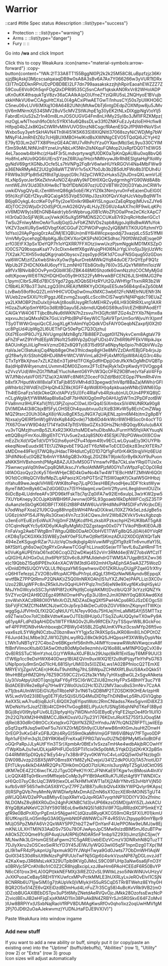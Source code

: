 # Warrior

::card
#title
Spec status
#description
::list{type="success"}
- Protection
::
::list{type="warning"}
- Arms
::
::list{type="danger"}
- Fury
::
::

Go into <strong>/wa</strong> and click Import<br />

Click this to copy WeakAura :icon{name="material-symbols:arrow-forward"} :copy-button{content="!WA:2!T33A8TT155BggNl0Pj2k2k25M58C8LuBpzfzjz36KrsjzjBkjAskjl3MjcscsalqaiaqDB9w0sA8A3sBv6A7Ax7Y066266w3yVURTtDRx(3)T7nQDDknRPnUDzPDBDBE)2LF7dn799aasakskzzjhjhRpirEaoahEWZZZ7Z59CouE6Vo9Oh5qnFOgQlxDPRl9535Cj5snCAnf1qkskAN0RxVr82WHoIADPuKn0uKK4thsqukTgV8zv36aCAAIkA(pO)UfneZYziQiRU5sL2NQHyoE1BVujbskkHNkVU6wCCAguHtCXsL0(4gACxiPIwAETGwTi1nhusCYj50s7pUIIKHO6CC5neu06vLUV6(MXqj1O8A64B2UNh)MtAwDbTj6ntgDEdpZOXNfpw8ju5JMvtjV6mMNrmXj534SMV28uV5cMVZStWJhpE1g3(IyEK2tNLxDlXgjpNgV)oYlj5FabrdEnUuS2sZr1n40m8LmJOSOUGVG4Fm8nLHMy2Syl8o3JM1lFRZKMpz(mzOgLwNThosh9foOb1c5YRX14u6Q8ssDLw33f0ZNKFuEzJy4zloEHHcfiw8HIfpq04bZJx8KQsCtWRfvMlhVUVOStnzN8CsgcfRAenESQrJfP9WHNoVSvtWxbo5uy3yefrSkHAVN4Th9I4l51K5K63S)8XIQNItI37068szyNiCWDjMg7bWMNyFI4JmRhEtZ6z7cHljBUXMBOHwlKrdBsXWNNgCEVO5TQdQi6JCYyHI2E79y1D3Lm2d7TX8IPlmzGE4ACWU7vRhPcIYzu0YXax(Mb)SeL9yu330CYIMf3mS9oMLNtNUn8YzneUryNbLvK5Nln2lsNXquFQMop2UsRpfDQ0ThEWG54eL7aoowb4bHhc(zHa4F3r5LmdvprtywqjfU0DK0a7pKnQpAU8iu0xq8bvQ6Ho8fnLeNUo9QG6iUIErsSYzeZ6RUup1Ho)rNMtlvywJ8rRh8ESlgtaHqPXoWygyNdV69grtXGNbJOcfe5Ls7hVNPg2Fq8rV6wlwHUYkRGOVi4Na4MbFWw9a36ENkRMyA6Z2UI2g0i8aWTZWVr1v5sX7fo0Jb3b2B5dUtFWo8b31DUh4UFRW9a3l(P1p8t5d2f8td7gUpyp(G9c7d2pC)WR2xHuks5ZjhJDnsQXLwmV(JEltLxNpSyorJer5KeZkhnAxNOZ4jraWy9kFDtH)XQcQydgrmhglYG90Wd8A8bnmtWEJhV3Ud3EhXHw8cT1b0f1DbNG97oz)UD2VBTWrZ0t)D3YabJnCRW1vuwkiDVsgQVy4LrZenWlmtQ86gk5obEi1KzYlZ6k3Nm)yru0nFeEa)enDuElG0(95h)XcjFiQErfZkyuRQCa)gA553VpE50WpJ3zsXt0fQxVXqHJcVkbyBq9WTnB6jq6OykgL4cctKeF0yFfly(2oe10nIkr9IBeAYlSLnguxrZaEqRtpg(MUvsZJYe64DjTOC2lGWjuDr2OdSjPOLmAG26QVy4LHJyZEG6Uz4aAX7ncRF9wiLqKPcxV6MDW9y)s9EhGNB4aidr)yb5nWpbrugJ0B1cWoZPjO0aIPne2eCKcXApC7HI3r0aD3oSjFWj9LuxjVwk(KI5uXg5fPMDNS2CCUKs87r92rqRcHtdIerlGCc1TwSu2FnlwyMmOeAirTus8jGq(GJvFbKZNIVDs2spb8AjgoJqI8sBwAWfuYokVKZV3zeXURySw6DVbgfXdCGGuFZCPWOiPvgto2yIQ8jM1(TK0UGflzhmIYD1dYso)2IIAyPgoig0rzAsDMj1E)QBUn(m8Y6i4WIcpxqoddj73vazjdLc5Sz51fMllVmVMyQycehzgD8pbKgJBcDKVXorQKSPsNGOKSdhsc790f0Wd2dE)sqe0PzrfO3EtFX3pSx1DeYQP7h1oYQXRR7FFXOtz)iwwUxzPjsmNggkiMD1MXSZpOIO0CS7Q9bsqsaKsaY7v3cDixn4ettfX6gsWujqPH0I6NJrYgLVro5ju3IjrjUzWfc7(X2ak7CXH55vdqQKgrjnabObyscvZzqs0yp(R5K1d7CouFNSGqug50zGDonval6WCM)zifZaXwbShkvXy0w(fgAurDrebMWkQYq84duOE73rQYEpF9Q1zWpUb2FZHDCNXk4U6oyfY(LzmNH0TEb8Gtx8y76(0v3SJQxYMWfml1oizWa9fVx1BNvibBOOvPymQGbW3ErZBK448M0Shzotk6GwnNzzh)COCMyMjGdodt(KpowyWE6TN2HDQHDo05y9HXS22FyMHvwkBFCEN26JLSH6MJG2PeL1pym(CIbrSJREd7B)CSYgd72gqJtDQbSEHzRYUt2QJWHfIgrThxniRR3b2WCfBbKLR7Bo3T3shLzgQ3(IhUREA)fMlRKYyDOXpsEE5ute56B4qnEeZp50bML(vBwb59of9oQ2ZLmVHHICVODq0w0muXMXC3wb612FcNMEtrNUENfr3NWUeb2zwSXXUYcIPggzJ6EzvmgZsuq6LcScclIhClS7wqtVNjf4PqjdcT9EUaZya2LKMOBP2tsDulxI)jHoA(jt8os8UsygRtToMEHRZvy6ILH930RtRXLvrg1AXRHGzaZluKipSmY6fGo3d8)tBGayu5EJsbrndUQb6GS69us5VcEZHBliPAodEfTCAlGkYW4O6TTijbcBtuNu6tlWKN7h2zsvu7H3GjftcWFZGz4sZtYXb7Njmx8axqxvuJtc)aQMxsNDk7GoLVzPtb(BPsF6eyW)CTpAV9TprUm5orWjvuYrX(pmfTSy0TWWrGrqxiQcCEJogXLgK1rAlmIYqOQdkVDsFAIY0GeqbNZaxpfjl0X2t0uc8PgUd4UpWg2LI6UEThFQr50ePpC7Q3Ojzhu)(Xd7fEonlP8OJYjLNVUgmp)MzhBgfz7Bi88EPZugpt0I1ZNykvCem8AgtaV79aFhZtFwtZ9YrPtdEEpW3No1t25d9IVp2pD(qFUDs)4VZh6R9bPFEkVWpikJqx8AOUnKgtJiiLigPmkVzmzD82x8Q9Ty)8315d9SFa6NpyNp0pio7h8QbVWu2prtaVaJeC(9atuksjCq4Npb8geOhe31hIcdwp8gH3e8MVZzDAnfEBjGFb4rjxJpgl2f8wfyXrSStohQ8HDJ6MHrWtCVWVimLa82HFj4xMf05jsW8A(4jG3rc48uCTxTpYBkXjhse7xZLKZibEn3TjdHdTFOXgGdfIHDpj)OdrJfkXfkDgMhDVQBTp8a(dHp8W4tyenutnLUvmm4DM00Ziomx2FTcEfwjRyk1xDrpKwdyY0VOgpg4s2VvzVUd)WmZGt7fMtaEYIuchiAentG6YPcW3QcOFRZ9DBfve(vYaFaV4FFpW7JfNb(vtaVF0I571Zla)X2AIWFc8N6f(Z0cecF0iZd)fBd(CEGpp7PkmRh4Vmb8xfX7HputWxWl8xlaFXTaFjb855VMh4dI33pegwd(1nV8pf8BaZa)MWh(rGFlpWhbrb)2WVdEh(DHpQh43Z8k(XGFF4pWd8XH)q4pkbua(eWNb(SWN6(GpTh4tEGnaFzs1d(kOkeQXv)tAPVz5U))Fc4RlaFvb4Rzkub)nULOUn4PPXQ8IjCnCLgWgIjkfjYW8M6apBIs6aDdF7bHNXlQg0mPp0AHUg5WTm2PpDFzotBWFVa8nmz9HUFKa1Vj1f(U3PjZojnoC(0wLI0rQq4)SiXmbsxSiV4NUNRXa90g8DV)MlDA4l3i8CbjxBf5FyLOHSEOh4quubtvuu0zXizB3IKvW5y8EchCmZWagMQZ9tsrc20Uh30AgX8(rWJoBgEK5zjJNGX7qUAjENLzpIm6M4b)tm2g8pBYN)xsa)yQ6)Rf5mW)g8VdxKq84dQvde)71db6Dd4rkWcr8W)HBSoc0r4ocYTG7fX67OiwVW9D4dz1714Ya0t47pTtSV6bxGZXs3GHsZNchBQ0qy8XuIu(u8AXvu3vTQMzjthumBp5ZLKxR23KKIzhsMDEwhuDlbsMuJFurmYN5fqVAKYsuqNettQQBsjrFmrXoiJBIgIEhTCYUv5ue2xdJq8SNXr45ESjKi78zPGWex0I(6CGwmEzZlcXd(VQeTd(VDY5G)hs6yoHZFu41dpm49)v9ECLwLGyuaE)y3K)UYPIbekeqlNowEuudx9ETEt7JZNkpvbET9QJdTY6zN6wToECEDd)kz83nzXtTERs7sMDDne49Fkrjj17WQ8yJHdacTRHdlutCyED1D7Qf1gFof0rK4KStrqjVHz6EUd3PdINNoEu(0QBZ1b6nVrY8A6gQB3vXbgLZGtZ8kT9Ijoki5)rBy6kXoY9uPuonaNKK5HVBxhomh(PMgABAZJUl3vMS0GTVmswfvPBa7CkLslwYRqi0TUxOx7SwnwcyaVq0h9wCpq8QMUkscJYxfkoIAtNMPjzM0GYsTxWfpzFqCOpO)RdI4fAOGzoQyz2cKy5T6mWHjeCBD4kGwNo4kTw4WT1EBcHtMTZMhWr6QGt9O1d)CcWqQClV8sfMpZLqAPaoizXCrbPGTSriZTtSW0apKf)CkaIW5GHHbzjnYahu89weJeqklVHWErWtK8toPep7jLqP03esHlBEjfvodHjeu3DFYckstWyw8yreTiMOmByk6CwZdGG6Dzx7(5YHdaqmLvwGmV2ftyumL8egIdnmlOUZIx6iiDcBp4LUdnfeeAFv3PD96kfFskTb(7qrZq0iFA7w92lEn6xulpL3w)rKW2pw57XUYbKnepy3COJpKbWBH9fiFJwvnw(0P5L93goaeb16kDpNWFCojSZ35TPduAanzIeSbOgKG6DBF(TX6Ei2tB8P4MW6UuV9HdlMsiPIMSDlFxfVKrjbcDEjk7odWspFXoa)21U9CQug88hnpEbWH4PAraD(XikwLI10XZ7Kk5eLzdJgBe5sUG6z(rkhP154JFNyRs3Gtxe)4Vn7cz3(4CQwxJInV2Wb8ZKVkV5vksXgbzqbu3enEoYEulEzrEoWuX7nIjj0mF2MjjKcdflHLzksbXPzkxchpHZHUK8bAT5gA8O1CqlmNqKYc5y6XD6yIKAqRyMgM(rZQZgstagn00x07YTVikoPtBnKlE0AJBFnFaVxg2AwbTWtgBmTWtguQIBb0DaAtOObHVE1TWFg8bQ5Jj0Al(40YVqRfcKD8qTpCKGXKk3SW8Ey2eAY0eF5UfwOjtRefSKmzADUi2X0DGjWXQrTaN494eZeKSgugIrRZar7UJ(cVqCtsdkjbglg4bVuwiMPzjjDf1g9zRTn6vnutfaY)5LbKfSbYLgh6sOwjOtgRYxGnAwwTCGqFhLLinxd0Se(erTF1evfL6uZaHRmFTrtk0VuKgAUPEtVaO61xdO6CcqOZI2wDKwj452vVrr3RMd4e(EWZ7obsWfCzITuQIG)HLA(HGxOuL(hx6PbYSDIv6c8JtPMJIdehdrGTWMSA7UgpBtSXZwv36e)c19QbbZ1Sq6IPPEhvX4nXACW(M3tdlG492mhH7pAEphSA5wA3Z75WozDvlDnldDfNSUQOYVQLULfN)qzaYM)SqwhwsviD01ZKRUuyDUgjPZqelG1rXfrycQ6HITefezpLZV2OB(vRfcpAlCPBuPh1rpLdQgLf3fHQzNwN6AyndvBEppqXwvtfBkZ7PPQtRmvP2QNAK)iZ5Q0IlnNRXOAh(IS1uYXZJNOe)PAPLLizi3XC0vUzo22BUgWFPc8nZR5kIIJtv0QqHUHYPqIz7m(56)eN9e9Xvgf6Kx9qHSykUMsJYhGWcylxSSC3yhWPI8f2cKPkjt9jColglAKMlt)DvzIbUQ3F3cYzzIQNZYk5VZYvcQH2AH9D2Egz49flN(OnwHPvyEp3iJ(8m2JmX0NhY0qQ8IXAwd6XdznvWxhXACzBR8Oll0YMnXrDZLNDZAsDkgQXf5PwHACps6RGJSzDEOgc5)ISbFVjFlCMZCfN4MCNJ(wlC0rJp5rp34kDeCul0(kZGVV6lktnZKqnyn1TWK(xwggSgJJfVHn0LfXI2QCqNtUUYLN7eyv90du75HUejYmLaMMSAYj55MTTxzo9ZTwisOov7oIC)bBkVdtwKawOJTEb)BHUp0JTSq3ZuAUQQyIwTX0wPy9Aq61yqAFLdPd3qAHiDDs1WTFYRAG0v2IJRv9RfCEk7zyTSSqvrW8L8GckFocwF4PFPIfDN9vHAnhboxqbCPBWy0455BLZGqNUmKVPkzi3cssMYp26ft5vovax6szlL5YWglN0CzbuZ0bzn8wxYY1gjx5z7A9XSpSsJKR08im8(LhOPOtOZF6Jurd43sLMlbe3tZJW1GZljlhLwylRQJ)8kOk9QSJHQpssHf3XW8lyDypVNxL1WhTuNBTqY27C4boZre6BKgxrhf56nlhfhJ4IMfYcowawRWoNVKwqcxvA8fftlBnfVImocKtubl03A5wOthz80dMp0e9ezmh(viQ16o88LwM1NP0QgCvX)8vQvB)RSSTuC16mYzhoLG(zYWRAuX0JFBUx29Usp(6kRl1EnlSayT6MlF9UU(3tTW6jp1cc9eDsHWX640Dwrp1B(AEQVm9uxWXQ1Ef2u9ldP(qyf1nYhPsG763UNp1porju9mSnQd7llcHL681SIyrUM(03s5(0ZEkLws1A02BPfnlocQ2TEmXEMRYEV)jZgxiVCAEn)HK4uT9uhtIlNg7lhLS8WpuZCHMXRfLBuUS8Ax0Qkk519hvHtBEpHMZQIHy76Z59CI59CC2(vG2fa3kYMy7yHXsqBwGL2xSgvANketaIJy3(VoAtpyUldOT(qn(gXaFY6yFfSC)6rWCZiiU82mcHyFPxS4BhHY3uc7Y8BidADEBVRe2eBpFq7tHw8Y2Wo0UsG2Hc1DZU2MV3acuBsS3mNrv7CzAAe71j(bsAUlniW(GEiGVJfjoTRb)eNF3v1N6TsQDBMP2TZOSDKl9OHEArIzpHRW5LwdV0d23(8EIyg0E7Fj6z5Q)iSU5Q4MuDlD1tpThDiNBwLp5RhJGV)QgbpAeXX5LwA7ru4l)iqBJcFL6lQ0X2q6YipstWotc2RmCNladss7Kex5givnlDi8XZ3WDeNsYsrSJozfZ(B)i4tCDHH7lvGogB8ELiPjuUcfUSNg5I6qhNPdTKeF(8BydBGj(8qV0l9tyIpFUx6LEj3IpfyqH(y7WDNvh1G(EBydEyYqFE2lqzOe4f0r1lUl1O2h22Q7bXM2HHNBMCCJBkKOxsV0J7ju23Y)76KDxtJRoX5Z75Sf3JOoq5MdjRei)830dRrO8ttOCcXxtq(kvG7QbYN3ZRZmYnduJW7fcQN3ZRFPTLjwiIEEppSqf2qxf9Jsq5wl0wF5u7sVXZ0rMjD5h9y(CUbfwwB6mKtGmJsuHtZOnwHOrEGP3vKxG4FxGFBJQh)4RyG)59m0kaMhVmjiGF1W6ViBNqV7fFTgvo0DPRph1uFEhFm3q3LD8YRKI6eEFreXxaEFPRG7aVxu0UZfkDBPMyM5xlioBt0FdoGQrPaRpJJLyAUtFYin3TSr)XpmbAr0BtEx1vSxzaTmHAe4wdbAkjbRCOwHYrTWpKbAJ)u1wUDLkjaRPHFUDoSSPTiI1cix0k5p0bML5YqkD2jd2KrKX2pB5nG44RMWSpDIQyb21kEy54ry7x3B8riP2yv0KWYoC4vLolQQj5wl0sFNz)bg0iDW09BJvzp2iSBX5jWPOBms9XYM8ZyNZvejxU341Z2dkP0UOjTA57riotUD7EFtTUkys4kIkD4AMR2QPs7DHk0mOQdO7IziUKcnIs3urpWpTZ5giUdCktO9SdKM7eDE4Z2C6iwcTKJ2JTgsODPeK)YrXCJFNhKaE9TKgw1vcBMosiA4lnXVLicQQX4BTq0r6kvm9MfIejebCoMp3yPYIBt9AeKRuK7IJl6zt4gf9YTWNDICxoH)Qc07syC8cUqC3W9(tiexOLeI7kHM1vKWT1a1Xj2A8rYNtvtS3vHbYVjN50kufbSvWF565i1wlhGA5X8YCyrZ7PFZa1B87)uRcbQVs4X8kYWPQvIyr9KAps((ll)RSPgQVb7myMmNyWWDlwfpMxDmA(lZmN6sX1OzcXEIRnMOlNSTgUT4pW(JQ0AVD2ePPusBMIyvE(spXReYxQJqvRGATvyqrhNP1(OD(YV30x2fnlncNLDGMsZ8vj86XR0uDn24ghPJKNBC1d3)vUP66kzsOSMD(pAYi5ZLJxkACU8YgQBjKaNKeVC2I7dY59018EoL6w6kNQ5)1d83Vi9F7GjuRRlzdXCIP5mkEYZgfR9e0BdPnX0yrPgEmUr5NjgwHC(dQizu8RyqKXCG59mORzSFX(Uf01)kmU8)UfKnp)SLnG5m9pG3A9DjymbNt0FdWNWCo7F4vR5SVcZtpypp90mYBpr9MUjO5PpZMkFA6Vr2QxWAY5PPZhb2T2wFDnYanF4UePPONw9eUMJ(w8EjmKNLULXHTM)N33AaDSv7S0u78OFJwAyoJpC5Mw9sIzdBlM5mJ6zuBTPwA8Ok5ZC0Qme91cj6P4uqUsA)RP6j0N0AR5nF1mbp1iZ293l)iJmzSjhCSjw(YMLNwiNk3LGHsmGE5EaFgwm21C5gAREUebElDzVCmzV3DNRxhN8QTuzTT7DJlyXkru2sOSCeoSeiR1cYD3Y45JEIWJ1yWQG3wli05q5F1npnDzg0TXp(1MpLl9i1wFR4zPjukpnUg7qxmuk9D1YJWqHTwya9Gd0Jwts77ObDmWH1AqWQol0l34S30dRsiUt9kNzsPgPlPJUoTwFNj5Gjp6(i4srkVzusNP87gDGLovzJdT42KaXwpJ3R6MsLvkK329UTplb9KVg0JMoLS9C09FUHp3aNw6sa6jFnO3Ys0BRVjc5PCnKhI8o1rIC0Z2CR8hjqBxcipLxzJ8wHm6PAoHCEEdF6R50BvYPN6cC61(rox3HLA)0QPt)kkNEFMXji3iREZO2vSL9WltkLzso5iNkWiNUvUHzyVJvXKPuoaCeBay5REH1IYKUwfcxMPvPctkMMLE3hUXRLyLvJeROvEIvI1CSjN8CNRRb6U71jjw5iM))g7(tAUpVk0jVMIyk)H55uR5CqD5TRrBTWehz8EYhy0HBQR2O5x514ZE6vQXEiDzdBDmHud4LnFuZ7r35Cg58)4uBcKvVRk9VB2(mO)DZobBUGAXlBEbDSTpv3uP5t6MyZNetdAeRVQvOjcJMkk28OzofssEwzNcPZ)vio)BEnJlB2eHFjqExjxKMAD11in38PuAkBN4ZRBYrSJn5R0SkvE64FZoMvil)lUw8BRPiYx(USxbNajRaoVfRPV8DUMAgKwsRfOv0qho1ixz2oqUwHMVfgM2Pj70JD6t2uOaAJekwvmz)YUDNJrtaFDJE9VX)V)"}<br />

Paste WeakAura into window ingame

### Add new stuff
If you want to add a new ability or buff, simply put it (or copy/paste an existing one) into the "Uptime" (buffs/debuffs), "Abilities" (row 1), "Utility" (row 2) or "Extra" (row 3) group<br />
Icon sizes will adjust automatically